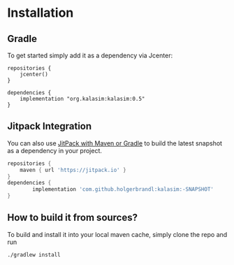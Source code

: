 # Installation


## Gradle

To get started simply add it as a dependency via Jcenter:
```
repositories {
    jcenter()
}

dependencies {
    implementation "org.kalasim:kalasim:0.5"
}
```


## Jitpack Integration

You can also use [JitPack with Maven or Gradle](https://jitpack.io/#holgerbrandl/kalasim) to build the latest snapshot as a dependency in your project.

```groovy
repositories {
    maven { url 'https://jitpack.io' }
}
dependencies {
        implementation 'com.github.holgerbrandl:kalasim:-SNAPSHOT'
}
```

## How to build it from sources?

To build and install it into your local maven cache, simply clone the repo and run
```bash
./gradlew install
```